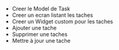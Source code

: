 * Creer le Model de Task 
* Creer un ecran listant les taches 
* Creer un Widget custom pour les taches
* Ajouter une tache 
* Supprimer une taches
* Mettre à jour une tache 
